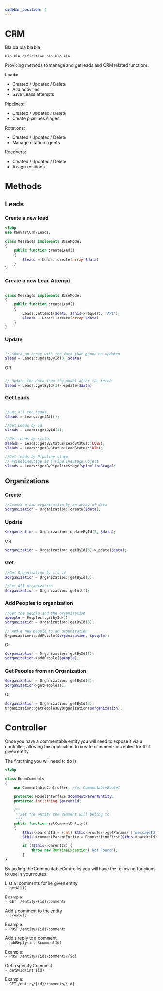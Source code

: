 ```yaml
---
sidebar_position: 4
---
```


# CRM

Bla bla bla bla bla

```
bla bla definition bla bla bla
```

Providing methods to manage and get leads and CRM related functions.

Leads:
- Created / Updated / Delete
- Add activities
- Save Leads attempts

Pipelines:
- Created / Updated / Delete
- Create pipelines stages

Rotations:
- Created / Updated / Delete
- Manage rotation agents

Receivers:
- Created / Updated / Delete
- Assign rotations


Methods
==========

Leads
--------

### Create a new lead

```php
<?php
use kanvas\Crm\Leads;

class Messages implements BaseModel
{
    public function createLead()
    {
        $leads = Leads::create(array $data)
    }
}

```
### Create a new Lead Attempt

```php

class Messages implements BaseModel
{
    public function createLead()
    {
        Leads::attempt($data, $this->request, 'API');
        $leads = Leads::create(array $data)
    }
}
```


### Update

```php

// $data an array with the data that gonna be updated
$lead = Leads::updateById(3, $data)

```
OR

```php

// Update the data from the model after the fetch
$lead = Leads::getById(3)->update($data)

```

### Get Leads


```php

//Get all the leads
$leads = Leads::getAll();

//Get Leads by id
$leads = Leads::getById(4);

//Get leads by status
$leads = Leads::getByStatus(LeadStatus::LOSE);
$leads = Leads::getByStatus(LeadStatus::WIN);

//Get leads by Pipeline stage
// @pipelineStage is a PipelineStage Object
$leads = Leads::getByPipelineStage($pipelineStage);

```

Organizations
------------------

### Create


```php
//Create a new organization by an array of data
$organization = Organization::create($data);
```

### Update

```php
$organization = Organization::updateById(3, $data);
```

OR

```php
$organization = Organization::getById(3)->update($data);
```

### Get

```php
//Get Organization by its id
$organization = Organization::getById(3);

//Get All organization
$organization = Organization::getAll();
```

### Add Peoples to organization

```php
//Get the people and the organization
$people = Peoples::getById(3);
$organization = Organization::getById(3);

// Add a new people to an organization
Organization::addPeople($organization, $people);
```
Or

```php
$organization = Organization::getById(3);
$organization->addPeople($people);
```

### Get Peoples from an Organization

```php
$organization = Organization::getById(3);
$organization->getPeoples();
```
Or
```php
$organization = Organization::getById(3);
Organization::getPeoplesByOrganization($organization);
```

# Controller

Once you have a commentable entity you will need to expose it via a controller, allowing the application to create comments or replies for that given entity.

The first thing you will need to do is 

```php
<?php

class RoomComments
{
    use CommentableController; //or CommentableRoute?

    protected ModelInterface $commentParentEntity;
    protected int|string $parentId;

    /**
     * Set the entity the comment will belong to
     **/
    public function setCommentEntity()
    {
        $this->parentId = (int) $this->router->getParams()['messageId'];
        $this->commentParentEntity = Rooms::findFirst($this->parentId);

        if (!$this->parentId) {
            throw new RuntimeException('Not Found');
        }
}

```

By adding the CommentableController you will have the following functions to use in your routes:

List all comments for he given entity <br />
`- getAll() `

Example: <br />
`- GET  /entity/{id}/comments `

Add a comment to the entity <br />
`- create()`

Example: <br />
`- POST /entity/{id}/comments`

Add a reply to a comment <br />
`- addReply(int $commentId)`

Example: <br />
`- POST /entity/{id}/comments/{id}`

Get a specify Comment <br />
`- getById(int $id)`

Example: <br />
`- GET /entity/{id}/comments/{id}`